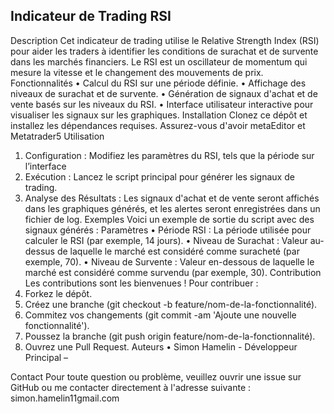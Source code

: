 ## Indicateur de Trading RSI
Description
Cet indicateur de trading utilise le Relative Strength Index (RSI) pour aider les traders à identifier les conditions de surachat et de survente dans les marchés financiers. Le RSI est un oscillateur de momentum qui mesure la vitesse et le changement des mouvements de prix.
Fonctionnalités
•	Calcul du RSI sur une période définie.
•	Affichage des niveaux de surachat et de survente.
•	Génération de signaux d'achat et de vente basés sur les niveaux du RSI.
•	Interface utilisateur interactive pour visualiser les signaux sur les graphiques.
Installation
Clonez ce dépôt et installez les dépendances requises. Assurez-vous d'avoir metaEditor et Metatrader5
Utilisation
1.	Configuration : Modifiez les paramètres du RSI, tels que la période sur l’interface
2.	Exécution : Lancez le script principal pour générer les signaux de trading.
3.	Analyse des Résultats : Les signaux d'achat et de vente seront affichés dans les graphiques générés, et les alertes seront enregistrées dans un fichier de log.
Exemples
Voici un exemple de sortie du script avec des signaux générés :
Paramètres
•	Période RSI : La période utilisée pour calculer le RSI (par exemple, 14 jours).
•	Niveau de Surachat : Valeur au-dessus de laquelle le marché est considéré comme suracheté (par exemple, 70).
•	Niveau de Survente : Valeur en-dessous de laquelle le marché est considéré comme survendu (par exemple, 30).
Contribution
Les contributions sont les bienvenues ! Pour contribuer :
1.	Forkez le dépôt.
2.	Créez une branche (git checkout -b feature/nom-de-la-fonctionnalité).
3.	Commitez vos changements (git commit -am 'Ajoute une nouvelle fonctionnalité').
4.	Poussez la branche (git push origin feature/nom-de-la-fonctionnalité).
5.	Ouvrez une Pull Request.
Auteurs
•	Simon Hamelin - Développeur Principal – 

Contact
Pour toute question ou problème, veuillez ouvrir une issue sur GitHub ou me contacter directement à l'adresse suivante : simon.hamelin11gmail.com

